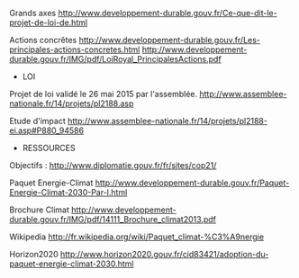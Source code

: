 

Grands axes 
http://www.developpement-durable.gouv.fr/Ce-que-dit-le-projet-de-loi-de.html

Actions concrêtes
http://www.developpement-durable.gouv.fr/Les-principales-actions-concretes.html
http://www.developpement-durable.gouv.fr/IMG/pdf/LoiRoyal_PrincipalesActions.pdf




* LOI

Projet de loi validé le 26 mai 2015 par l'assemblée. 
http://www.assemblee-nationale.fr/14/projets/pl2188.asp

Etude d'impact
http://www.assemblee-nationale.fr/14/projets/pl2188-ei.asp#P880_94586


* RESSOURCES


Objectifs : 
http://www.diplomatie.gouv.fr/fr/sites/cop21/

Paquet Energie-Climat 
http://www.developpement-durable.gouv.fr/Paquet-Energie-Climat-2030-Par-l.html

Brochure Climat 
http://www.developpement-durable.gouv.fr/IMG/pdf/14111_Brochure_climat2013.pdf

Wikipedia
http://fr.wikipedia.org/wiki/Paquet_climat-%C3%A9nergie

Horizon2020
http://www.horizon2020.gouv.fr/cid83421/adoption-du-paquet-energie-climat-2030.html

